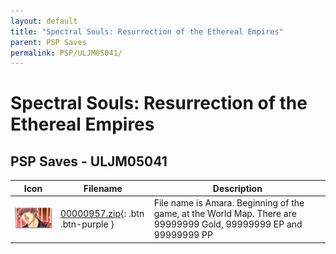 ```yaml
---
layout: default
title: "Spectral Souls: Resurrection of the Ethereal Empires"
parent: PSP Saves
permalink: PSP/ULJM05041/
---
```

# Spectral Souls: Resurrection of the Ethereal Empires

## PSP Saves - ULJM05041

| Icon | Filename | Description |
|------|----------|-------------|
| ![Spectral Souls: Resurrection of the Ethereal Empires](ICON0.PNG) | [00000957.zip](00000957.zip){: .btn .btn-purple } | File name is Amara. Beginning of the game, at the World Map. There are 99999999 Gold, 99999999 EP and 99999999 PP |
